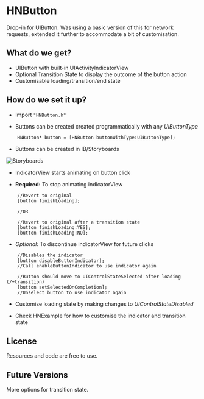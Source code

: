 # HNButton #

Drop-in for UIButton. Was using a basic version of this for network requests, extended it further to accommodate a bit of customisation.

## What do we get? ##
* UIButton with built-in UIActivityIndicatorView
* Optional Transition State to display the outcome of the button action
* Customisable loading/transition/end state

## How do we set it up? ##

* Import  ``` "HNButton.h"  ```


* Buttons can be created created programmatically with any *UIButtonType*

```objc
    HNButton* button = [HNButton buttonWithType:UIButtonType];
```

* Buttons can be created in IB/Storyboards

![Storyboards](http://i.imgur.com/XW3ZGJo.png)

* IndicatorView starts animating on button click


* **Required:** To stop animating indicatorView
```objc
    //Revert to original
    [button finishLoading];

    //OR

    //Revert to original after a transition state 
    [button finishLoading:YES];
    [button finishLoading:NO];

```

* *Optional:* To discontinue indicatorView for future clicks

```objc
    //Disables the indicator
    [button disableButtonIndicator];
    //Call enableButtonIndicator to use indicator again

    //Button should move to UIControlStateSelected after loading (/+transition)
    [button setSelectedOnCompletion];
    //Unselect button to use indicator again
```

* Customise loading state by making changes to *UIControlStateDisabled*

* Check HNExample for how to customise the indicator and transition state

## License ##

Resources and code are free to use.

## Future Versions ##

More options for transition state.
